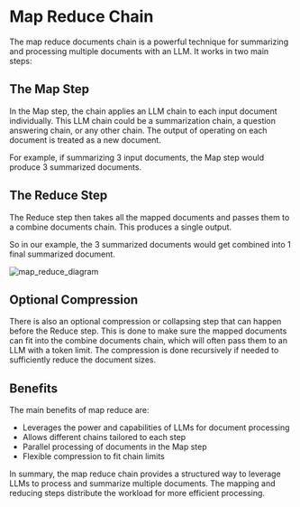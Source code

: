 

# Map Reduce Chain

The map reduce documents chain is a powerful technique for summarizing and processing multiple documents with an LLM. It works in two main steps:

## The Map Step

In the Map step, the chain applies an LLM chain to each input document individually. This LLM chain could be a summarization chain, a question answering chain, or any other chain. The output of operating on each document is treated as a new document.

For example, if summarizing 3 input documents, the Map step would produce 3 summarized documents.

## The Reduce Step

The Reduce step then takes all the mapped documents and passes them to a combine documents chain. This produces a single output. 

So in our example, the 3 summarized documents would get combined into 1 final summarized document.

![map_reduce_diagram](/assets/images/map_reduce-c65525a871b62f5cacef431625c4d133.jpg)

## Optional Compression

There is also an optional compression or collapsing step that can happen before the Reduce step. This is done to make sure the mapped documents can fit into the combine documents chain, which will often pass them to an LLM with a token limit. The compression is done recursively if needed to sufficiently reduce the document sizes.

## Benefits

The main benefits of map reduce are:

- Leverages the power and capabilities of LLMs for document processing
- Allows different chains tailored to each step  
- Parallel processing of documents in the Map step
- Flexible compression to fit chain limits

In summary, the map reduce chain provides a structured way to leverage LLMs to process and summarize multiple documents. The mapping and reducing steps distribute the workload for more efficient processing.

